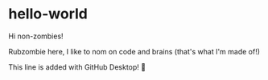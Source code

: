 # hello-world

Hi non-zombies!

Rubzombie here, I like to nom on code and brains (that's what I'm made of!)

This line is added with GitHub Desktop! :tada:
